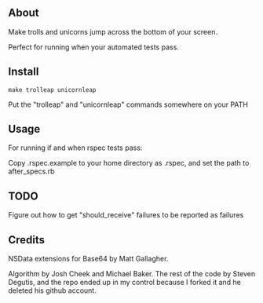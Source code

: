## About

Make trolls and unicorns jump across the bottom of your screen.

Perfect for running when your automated tests pass.

## Install

`make trolleap unicornleap`

Put the "trolleap" and "unicornleap" commands somewhere on your PATH

## Usage

For running if and when rspec tests pass:

Copy .rspec.example to your home directory as .rspec, and set the path to after_specs.rb

## TODO

Figure out how to get "should_receive" failures to be reported as failures

## Credits

NSData extensions for Base64 by Matt Gallagher.

Algorithm by Josh Cheek and Michael Baker.
The rest of the code by Steven Degutis, and the repo ended up in my control because I forked it and he deleted his github account.
